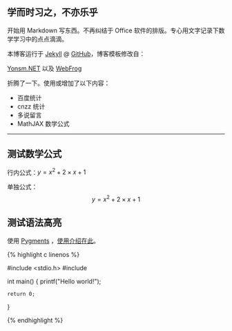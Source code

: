 ## 学而时习之，不亦乐乎

开始用 Markdown 写东西。不再纠结于 Office 软件的排版。专心用文字记录下数学学习中的点点滴滴。

本博客运行于 [Jekyll](http://jekyllrb.com) @ [GitHub](http://github.com/ccpaging)，博客模板修改自：

[Yonsm.NET](http://www.yonsm.net) 以及 [WebFrog](http://webfrogs.me/)

折腾了一下。使用或增加了以下内容：

* 百度统计
* cnzz 统计
* 多说留言
* MathJAX 数学公式

----

## 测试数学公式

行内公式：$y=x^2+2\times x+1$

单独公式：
$$y=x^2+2\times x+1$$

## 测试语法高亮

使用 [Pygments](http://pygments.org/) ，[使用介绍在此](https://github.com/mojombo/jekyll/wiki/Liquid-Extensions)。

{% highlight c linenos %}

#include <stdio.h>
#include <iostream>

int main()
{
    printf("Hello world!");

    return 0;
}

{% endhighlight %}

